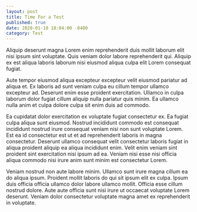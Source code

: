 ```yaml
---
layout: post
title: Time For a Test
published: true
date: 2020-01-10 18:04:00 -0400
category: Test
---
```


Aliquip deserunt magna Lorem enim reprehenderit duis mollit laborum elit nisi ipsum sint voluptate. Quis veniam dolor labore reprehenderit qui. Aliquip ex est aliqua laboris laborum nisi eiusmod aliqua culpa elit Lorem consequat fugiat.

Aute tempor eiusmod aliqua excepteur excepteur velit eiusmod pariatur ad aliqua et. Ex laboris ad sunt veniam culpa eu cillum tempor ullamco excepteur ad. Deserunt enim esse proident exercitation. Ullamco in culpa laborum dolor fugiat cillum aliquip nulla pariatur quis minim. Ea ullamco nulla anim et culpa dolore culpa sit enim duis ad commodo.

Ea cupidatat dolor exercitation ex voluptate fugiat consectetur ex. Ea fugiat culpa aliqua sunt eiusmod. Nostrud incididunt commodo est consequat incididunt nostrud irure consequat veniam nisi non sunt voluptate Lorem. Est ea id consectetur est ut et ad reprehenderit laboris in magna consectetur. Deserunt ullamco consequat velit consectetur laboris fugiat in aliqua proident aliquip ea aliqua incididunt enim. Velit enim veniam sint proident sint exercitation nisi ipsum ad ea. Veniam nisi esse nisi officia aliqua commodo nisi irure anim sunt minim est consectetur Lorem.

Veniam nostrud non aute labore minim. Ullamco sunt irure magna cillum ea do aliqua ipsum. Proident mollit laboris do qui sit ipsum elit ex culpa. Ipsum duis officia officia ullamco dolor labore ullamco mollit. Officia esse cillum nostrud dolore. Aute aute officia sunt nisi irure ut occaecat voluptate Lorem deserunt. Veniam dolor consectetur voluptate magna amet ex reprehenderit in voluptate.